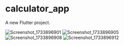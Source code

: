 # calculator_app

A new Flutter project.


![Screenshot_1733896901](https://github.com/user-attachments/assets/714aa2f4-1504-44ab-b9b3-4bcfdcfccffc)
![Screenshot_1733896905](https://github.com/user-attachments/assets/868d058a-8808-45cd-8ce2-f3535927325c)
![Screenshot_1733896908](https://github.com/user-attachments/assets/bf522ab4-5da8-4a48-90d4-9f15488ed007)
![Screenshot_1733896912](https://github.com/user-attachments/assets/8c14d6b0-ed85-4cb4-9ef9-2efdcb8275aa)

